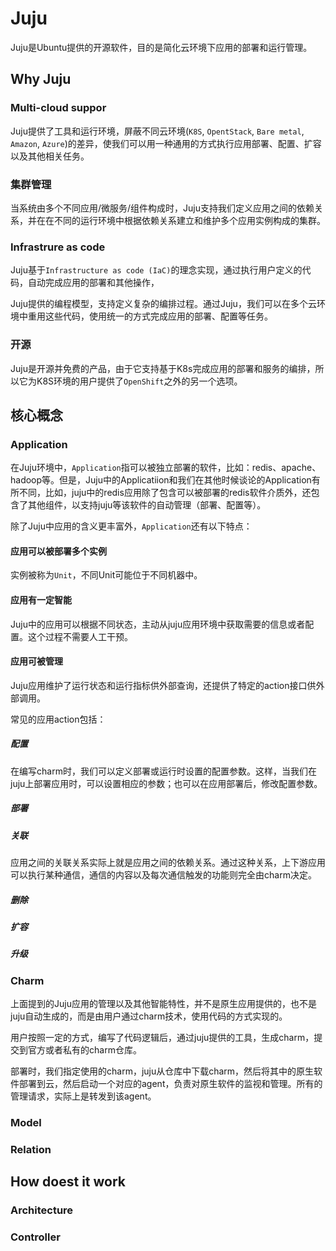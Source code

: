 # Juju

Juju是Ubuntu提供的开源软件，目的是简化云环境下应用的部署和运行管理。

## Why Juju

### Multi-cloud suppor

Juju提供了工具和运行环境，屏蔽不同云环境(`K8S`, `OpentStack`, `Bare metal`, `Amazon`, `Azure`)的差异，使我们可以用一种通用的方式执行应用部署、配置、扩容以及其他相关任务。

### 集群管理

当系统由多个不同应用/微服务/组件构成时，Juju支持我们定义应用之间的依赖关系，并在在不同的运行环境中根据依赖关系建立和维护多个应用实例构成的集群。

### Infrastrure as code

Juju基于`Infrastructure as code (IaC)`的理念实现，通过执行用户定义的代码，自动完成应用的部署和其他操作，

Juju提供的编程模型，支持定义复杂的编排过程。通过Juju，我们可以在多个云环境中重用这些代码，使用统一的方式完成应用的部署、配置等任务。

### 开源

Juju是开源并免费的产品，由于它支持基于K8s完成应用的部署和服务的编排，所以它为K8S环境的用户提供了`OpenShift`之外的另一个选项。

## 核心概念

### Application

在Juju环境中，`Application`指可以被独立部署的软件，比如：redis、apache、hadoop等。但是，Juju中的Applicatiion和我们在其他时候谈论的Application有所不同，比如，juju中的redis应用除了包含可以被部署的redis软件介质外，还包含了其他组件，以支持juju等该软件的自动管理（部署、配置等）。

除了Juju中应用的含义更丰富外，`Application`还有以下特点：

#### 应用可以被部署多个实例

实例被称为`Unit`，不同Unit可能位于不同机器中。

#### 应用有一定智能

Juju中的应用可以根据不同状态，主动从juju应用环境中获取需要的信息或者配置。这个过程不需要人工干预。

#### 应用可被管理

Juju应用维护了运行状态和运行指标供外部查询，还提供了特定的action接口供外部调用。

常见的应用action包括：

##### 配置

在编写charm时，我们可以定义部署或运行时设置的配置参数。这样，当我们在juju上部署应用时，可以设置相应的参数；也可以在应用部署后，修改配置参数。

##### 部署

##### 关联

应用之间的关联关系实际上就是应用之间的依赖关系。通过这种关系，上下游应用可以执行某种通信，通信的内容以及每次通信触发的功能则完全由charm决定。

##### 删除

##### 扩容

##### 升级

### Charm

上面提到的Juju应用的管理以及其他智能特性，并不是原生应用提供的，也不是juju自动生成的，而是由用户通过charm技术，使用代码的方式实现的。

用户按照一定的方式，编写了代码逻辑后，通过juju提供的工具，生成charm，提交到官方或者私有的charm仓库。

部署时，我们指定使用的charm，juju从仓库中下载charm，然后将其中的原生软件部署到云，然后启动一个对应的agent，负责对原生软件的监视和管理。所有的管理请求，实际上是转发到该agent。

### Model

### Relation

## How doest it work

### Architecture

### Controller
